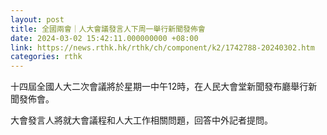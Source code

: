 ```yaml
---
layout: post
title: 全國兩會｜人大會議發言人下周一舉行新聞發佈會
date: 2024-03-02 15:42:11.000000000 +08:00
link: https://news.rthk.hk/rthk/ch/component/k2/1742788-20240302.htm
categories: rthk
---
```


十四屆全國人大二次會議將於星期一中午12時，在人民大會堂新聞發布廳舉行新聞發佈會。

大會發言人將就大會議程和人大工作相關問題，回答中外記者提問。
